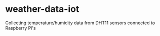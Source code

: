 # weather-data-iot
Collecting temperature/humidity data from DHT11 sensors connected to Raspberry Pi's
